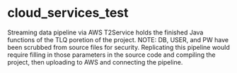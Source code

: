 # cloud_services_test
Streaming data pipeline via AWS
T2Service holds the finished Java functions of the TLQ poretion of the project.
NOTE: DB, USER, and PW have been scrubbed from source files for security. Replicating
this pipeline would require filling in those parameters in the source code and compiling
the project, then uploading to AWS and connecting the pipeline.
